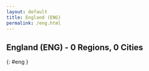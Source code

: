 ```yaml
---
layout: default
title: England (ENG)
permalink: /eng.html
---
```



## England (ENG) - 0 Regions, 0 Cities
{: #eng }






 
